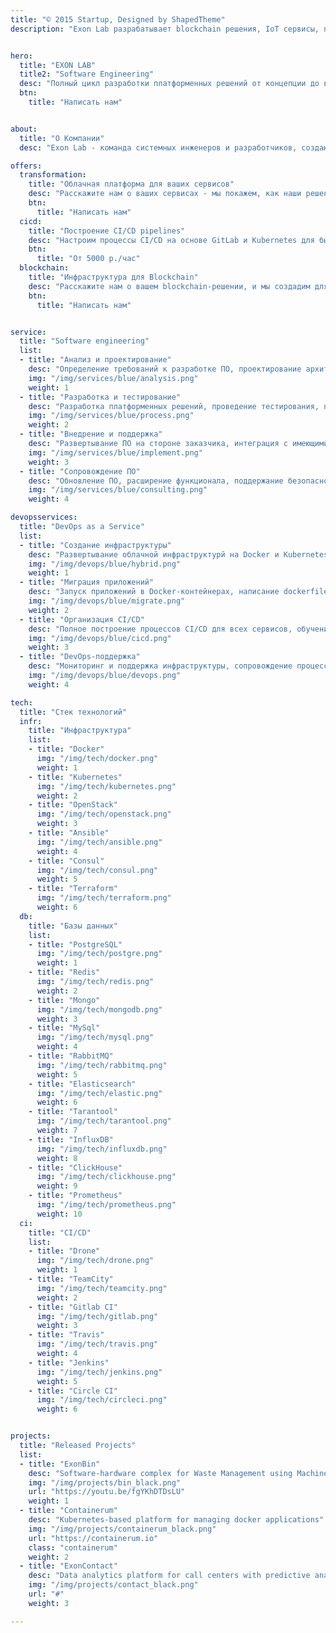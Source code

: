 ```yaml
---
title: "© 2015 Startup, Designed by ShapedTheme"
description: "Exon Lab разрабатывает blockchain решения, IoT сервисы, платформы и приложения. Среди реализованных проектов платформа Containerum, ExonBin, ExonContact и др. С 2017 года Exon Lab является резидентом Сколково."


hero:
  title: "EXON LAB"
  title2: "Software Engineering"
  desc: "Полный цикл разработки платформенных решений от концепции до внедрения"
  btn:
    title: "Написать нам"


about:
  title: "О Компании"
  desc: "Exon Lab - команда системных инженеров и разработчиков, создающих платформенные решения. Разрабатываемые решения базируются на современных IT технологиях, а также отвечают требованиям к экономичности и безопасности."

offers:
  transformation:
    title: "Облачная платформа для ваших сервисов"
    desc: "Расскажите нам о ваших сервисах - мы покажем, как наши решения оптимизируют IT-процессы и сокращают расходы на инфраструктуру"
    btn:
      title: "Написать нам"
  cicd:
    title: "Построение CI/CD pipelines"
    desc: "Настроим процессы CI/CD на основе GitLab и Kubernetes для быстрых и автоматизированных релизов ваших проектов"
    btn:
      title: "От 5000 р./час"      
  blockchain:
    title: "Инфраструктура для Blockchain"
    desc: "Расскажите нам о вашем blockchain-решении, и мы создадим для него оптимальную инфраструктуру на базе наших разработок"
    btn:
      title: "Написать нам"


service:
  title: "Software engineering"
  list:
  - title: "Анализ и проектирование"
    desc: "Определение требований к разработке ПО, проектирование архитектуры, постановка задач и сроков"
    img: "/img/services/blue/analysis.png"
    weight: 1
  - title: "Разработка и тестирование"
    desc: "Разработка платформенных решений, проведение тестирования, подготовка документации"
    img: "/img/services/blue/process.png"
    weight: 2
  - title: "Внедрение и поддержка"
    desc: "Развертывание ПО на стороне заказчика, интеграция с имеющимися сервисами, обучение пользователей"
    img: "/img/services/blue/implement.png"
    weight: 3
  - title: "Сопровождение ПО"
    desc: "Обновление ПО, расширение функционала, поддержание безопасности и отказоустойчивости"
    img: "/img/services/blue/consulting.png"
    weight: 4

devopsservices:
  title: "DevOps as a Service"
  list:
  - title: "Создание инфраструктуры"
    desc: "Развертывание облачной инфраструктурй на Docker и Kubernetes с простым управлением по модели Infrastructure as Code"
    img: "/img/devops/blue/hybrid.png"
    weight: 1
  - title: "Миграция приложений"
    desc: "Запуск приложений в Docker-контейнерах, написание dockerfiles, создание приватных репозиториев и registry"
    img: "/img/devops/blue/migrate.png"
    weight: 2
  - title: "Организация CI/CD"
    desc: "Полное построение процессов CI/CD для всех сервисов, обучение разработчиков и DevOps работе с GitLab"
    img: "/img/devops/blue/cicd.png"
    weight: 3
  - title: "DevOps-поддержка"
    desc: "Мониторинг и поддержка инфраструктуры, сопровождение процессов разработки и запуска сервисов, решение вопросов CI/CD"
    img: "/img/devops/blue/devops.png"
    weight: 4

tech:
  title: "Стек технологий"
  infr:
    title: "Инфраструктура"
    list:
    - title: "Docker"
      img: "/img/tech/docker.png"
      weight: 1
    - title: "Kubernetes"
      img: "/img/tech/kubernetes.png"
      weight: 2
    - title: "OpenStack"
      img: "/img/tech/openstack.png"
      weight: 3
    - title: "Ansible"
      img: "/img/tech/ansible.png"
      weight: 4
    - title: "Consul"
      img: "/img/tech/consul.png"
      weight: 5
    - title: "Terraform"
      img: "/img/tech/terraform.png"
      weight: 6
  db:
    title: "Базы данных"
    list:
    - title: "PostgreSQL"
      img: "/img/tech/postgre.png"
      weight: 1
    - title: "Redis"
      img: "/img/tech/redis.png"
      weight: 2
    - title: "Mongo"
      img: "/img/tech/mongodb.png"
      weight: 3
    - title: "MySql"
      img: "/img/tech/mysql.png"
      weight: 4
    - title: "RabbitMQ"
      img: "/img/tech/rabbitmq.png"
      weight: 5
    - title: "Elasticsearch"
      img: "/img/tech/elastic.png"
      weight: 6
    - title: "Tarantool"
      img: "/img/tech/tarantool.png"
      weight: 7
    - title: "InfluxDB"
      img: "/img/tech/influxdb.png"
      weight: 8
    - title: "ClickHouse"
      img: "/img/tech/clickhouse.png"
      weight: 9
    - title: "Prometheus"
      img: "/img/tech/prometheus.png"
      weight: 10
  ci:
    title: "CI/CD"
    list:
    - title: "Drone"
      img: "/img/tech/drone.png"
      weight: 1
    - title: "TeamCity"
      img: "/img/tech/teamcity.png"
      weight: 2
    - title: "Gitlab CI"
      img: "/img/tech/gitlab.png"
      weight: 3
    - title: "Travis"
      img: "/img/tech/travis.png"
      weight: 4
    - title: "Jenkins"
      img: "/img/tech/jenkins.png"
      weight: 5
    - title: "Circle CI"
      img: "/img/tech/circleci.png"
      weight: 6


projects:
  title: "Released Projects"
  list:
  - title: "ExonBin"
    desc: "Software-hardware complex for Waste Management using Machine Learning"
    img: "/img/projects/bin_black.png"
    url: "https://youtu.be/fgYKhDTDsLU"
    weight: 1
  - title: "Containerum"
    desc: "Kubernetes-based platform for managing docker applications"
    img: "/img/projects/containerum_black.png"
    url: "https://containerum.io"
    class: "containerum"
    weight: 2
  - title: "ExonContact"
    desc: "Data analytics platform for call centers with predictive analysis and machine learning features"
    img: "/img/projects/contact_black.png"
    url: "#"
    weight: 3

---
```

